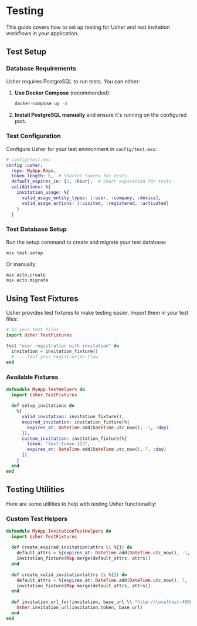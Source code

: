 # Testing

This guide covers how to set up testing for Usher and test invitation workflows in your application.

## Test Setup

### Database Requirements

Usher requires PostgreSQL to run tests. You can either:

1. **Use Docker Compose** (recommended):
   ```bash
   docker-compose up -d
   ```

2. **Install PostgreSQL manually** and ensure it's running on the configured port.

### Test Configuration

Configure Usher for your test environment in `config/test.exs`:

```elixir
# config/test.exs
config :usher,
  repo: MyApp.Repo,
  token_length: 6,  # Shorter tokens for tests
  default_expires_in: {1, :hour},  # Short expiration for tests
  validations: %{
    invitation_usage: %{
      valid_usage_entity_types: [:user, :company, :device],
      valid_usage_actions: [:visited, :registered, :activated]
    }
  }
```

### Test Database Setup

Run the setup command to create and migrate your test database:

```bash
mix test.setup
```

Or manually:

```bash
mix ecto.create
mix ecto.migrate
```

## Using Test Fixtures

Usher provides test fixtures to make testing easier. Import them in your test files:

```elixir
# In your test files
import Usher.TestFixtures

test "user registration with invitation" do
  invitation = invitation_fixture()
  # ... test your registration flow
end
```

### Available Fixtures

```elixir
defmodule MyApp.TestHelpers do
  import Usher.TestFixtures
  
  def setup_invitations do
    %{
      valid_invitation: invitation_fixture(),
      expired_invitation: invitation_fixture(%{
        expires_at: DateTime.add(DateTime.utc_now(), -1, :day)
      }),
      custom_invitation: invitation_fixture(%{
        token: "test-token-123",
        expires_at: DateTime.add(DateTime.utc_now(), 7, :day)
      })
    }
  end
end
```

## Testing Utilities
Here are some utilities to help with testing Usher functionality:

### Custom Test Helpers

```elixir
defmodule MyApp.InvitationTestHelpers do
  import Usher.TestFixtures
  
  def create_expired_invitation(attrs \\ %{}) do
    default_attrs = %{expires_at: DateTime.add(DateTime.utc_now(), -1, :day)}
    invitation_fixture(Map.merge(default_attrs, attrs))
  end
  
  def create_valid_invitation(attrs \\ %{}) do
    default_attrs = %{expires_at: DateTime.add(DateTime.utc_now(), 7, :day)}
    invitation_fixture(Map.merge(default_attrs, attrs))
  end
  
  def invitation_url_for(invitation, base_url \\ "http://localhost:4000/signup") do
    Usher.invitation_url(invitation.token, base_url)
  end
end
```